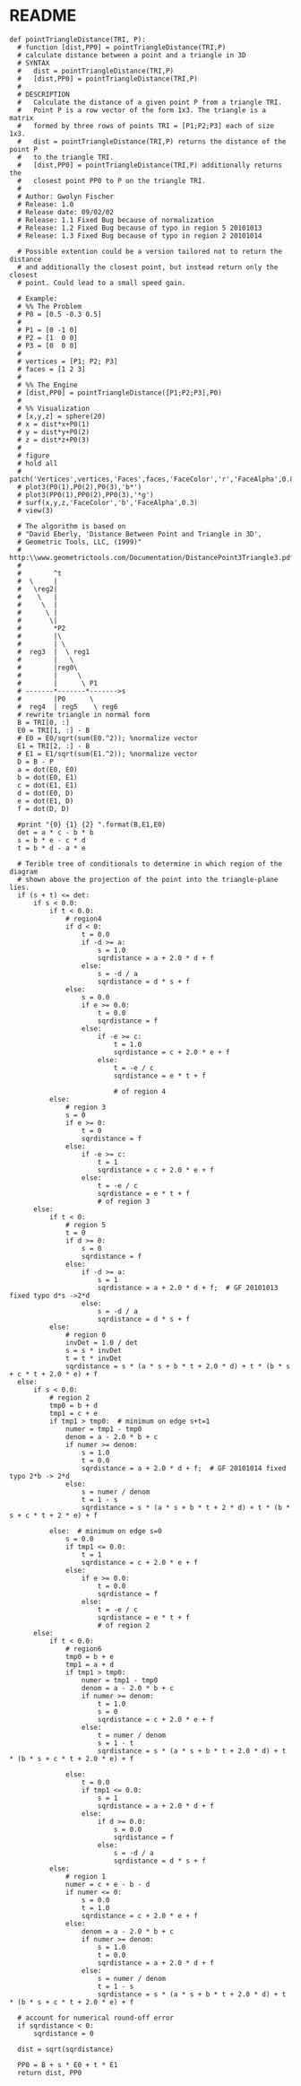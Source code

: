 # README

    def pointTriangleDistance(TRI, P):
      # function [dist,PP0] = pointTriangleDistance(TRI,P)
      # calculate distance between a point and a triangle in 3D
      # SYNTAX
      #   dist = pointTriangleDistance(TRI,P)
      #   [dist,PP0] = pointTriangleDistance(TRI,P)
      #
      # DESCRIPTION
      #   Calculate the distance of a given point P from a triangle TRI.
      #   Point P is a row vector of the form 1x3. The triangle is a matrix
      #   formed by three rows of points TRI = [P1;P2;P3] each of size 1x3.
      #   dist = pointTriangleDistance(TRI,P) returns the distance of the point P
      #   to the triangle TRI.
      #   [dist,PP0] = pointTriangleDistance(TRI,P) additionally returns the
      #   closest point PP0 to P on the triangle TRI.
      #
      # Author: Gwolyn Fischer
      # Release: 1.0
      # Release date: 09/02/02
      # Release: 1.1 Fixed Bug because of normalization
      # Release: 1.2 Fixed Bug because of typo in region 5 20101013
      # Release: 1.3 Fixed Bug because of typo in region 2 20101014
  
      # Possible extention could be a version tailored not to return the distance
      # and additionally the closest point, but instead return only the closest
      # point. Could lead to a small speed gain.
  
      # Example:
      # %% The Problem
      # P0 = [0.5 -0.3 0.5]
      #
      # P1 = [0 -1 0]
      # P2 = [1  0 0]
      # P3 = [0  0 0]
      #
      # vertices = [P1; P2; P3]
      # faces = [1 2 3]
      #
      # %% The Engine
      # [dist,PP0] = pointTriangleDistance([P1;P2;P3],P0)
      #
      # %% Visualization
      # [x,y,z] = sphere(20)
      # x = dist*x+P0(1)
      # y = dist*y+P0(2)
      # z = dist*z+P0(3)
      #
      # figure
      # hold all
      # patch('Vertices',vertices,'Faces',faces,'FaceColor','r','FaceAlpha',0.8)
      # plot3(P0(1),P0(2),P0(3),'b*')
      # plot3(PP0(1),PP0(2),PP0(3),'*g')
      # surf(x,y,z,'FaceColor','b','FaceAlpha',0.3)
      # view(3)
  
      # The algorithm is based on
      # "David Eberly, 'Distance Between Point and Triangle in 3D',
      # Geometric Tools, LLC, (1999)"
      # http:\\www.geometrictools.com/Documentation/DistancePoint3Triangle3.pdf
      #
      #        ^t
      #  \     |
      #   \reg2|
      #    \   |
      #     \  |
      #      \ |
      #       \|
      #        *P2
      #        |\
      #        | \
      #  reg3  |  \ reg1
      #        |   \
      #        |reg0\
      #        |     \
      #        |      \ P1
      # -------*-------*------->s
      #        |P0      \
      #  reg4  | reg5    \ reg6
      # rewrite triangle in normal form
      B = TRI[0, :]
      E0 = TRI[1, :] - B
      # E0 = E0/sqrt(sum(E0.^2)); %normalize vector
      E1 = TRI[2, :] - B
      # E1 = E1/sqrt(sum(E1.^2)); %normalize vector
      D = B - P
      a = dot(E0, E0)
      b = dot(E0, E1)
      c = dot(E1, E1)
      d = dot(E0, D)
      e = dot(E1, D)
      f = dot(D, D)
  
      #print "{0} {1} {2} ".format(B,E1,E0)
      det = a * c - b * b
      s = b * e - c * d
      t = b * d - a * e
  
      # Terible tree of conditionals to determine in which region of the diagram
      # shown above the projection of the point into the triangle-plane lies.
      if (s + t) <= det:
          if s < 0.0:
              if t < 0.0:
                  # region4
                  if d < 0:
                      t = 0.0
                      if -d >= a:
                          s = 1.0
                          sqrdistance = a + 2.0 * d + f
                      else:
                          s = -d / a
                          sqrdistance = d * s + f
                  else:
                      s = 0.0
                      if e >= 0.0:
                          t = 0.0
                          sqrdistance = f
                      else:
                          if -e >= c:
                              t = 1.0
                              sqrdistance = c + 2.0 * e + f
                          else:
                              t = -e / c
                              sqrdistance = e * t + f
  
                              # of region 4
              else:
                  # region 3
                  s = 0
                  if e >= 0:
                      t = 0
                      sqrdistance = f
                  else:
                      if -e >= c:
                          t = 1
                          sqrdistance = c + 2.0 * e + f
                      else:
                          t = -e / c
                          sqrdistance = e * t + f
                          # of region 3
          else:
              if t < 0:
                  # region 5
                  t = 0
                  if d >= 0:
                      s = 0
                      sqrdistance = f
                  else:
                      if -d >= a:
                          s = 1
                          sqrdistance = a + 2.0 * d + f;  # GF 20101013 fixed typo d*s ->2*d
                      else:
                          s = -d / a
                          sqrdistance = d * s + f
              else:
                  # region 0
                  invDet = 1.0 / det
                  s = s * invDet
                  t = t * invDet
                  sqrdistance = s * (a * s + b * t + 2.0 * d) + t * (b * s + c * t + 2.0 * e) + f
      else:
          if s < 0.0:
              # region 2
              tmp0 = b + d
              tmp1 = c + e
              if tmp1 > tmp0:  # minimum on edge s+t=1
                  numer = tmp1 - tmp0
                  denom = a - 2.0 * b + c
                  if numer >= denom:
                      s = 1.0
                      t = 0.0
                      sqrdistance = a + 2.0 * d + f;  # GF 20101014 fixed typo 2*b -> 2*d
                  else:
                      s = numer / denom
                      t = 1 - s
                      sqrdistance = s * (a * s + b * t + 2 * d) + t * (b * s + c * t + 2 * e) + f
  
              else:  # minimum on edge s=0
                  s = 0.0
                  if tmp1 <= 0.0:
                      t = 1
                      sqrdistance = c + 2.0 * e + f
                  else:
                      if e >= 0.0:
                          t = 0.0
                          sqrdistance = f
                      else:
                          t = -e / c
                          sqrdistance = e * t + f
                          # of region 2
          else:
              if t < 0.0:
                  # region6
                  tmp0 = b + e
                  tmp1 = a + d
                  if tmp1 > tmp0:
                      numer = tmp1 - tmp0
                      denom = a - 2.0 * b + c
                      if numer >= denom:
                          t = 1.0
                          s = 0
                          sqrdistance = c + 2.0 * e + f
                      else:
                          t = numer / denom
                          s = 1 - t
                          sqrdistance = s * (a * s + b * t + 2.0 * d) + t * (b * s + c * t + 2.0 * e) + f
  
                  else:
                      t = 0.0
                      if tmp1 <= 0.0:
                          s = 1
                          sqrdistance = a + 2.0 * d + f
                      else:
                          if d >= 0.0:
                              s = 0.0
                              sqrdistance = f
                          else:
                              s = -d / a
                              sqrdistance = d * s + f
              else:
                  # region 1
                  numer = c + e - b - d
                  if numer <= 0:
                      s = 0.0
                      t = 1.0
                      sqrdistance = c + 2.0 * e + f
                  else:
                      denom = a - 2.0 * b + c
                      if numer >= denom:
                          s = 1.0
                          t = 0.0
                          sqrdistance = a + 2.0 * d + f
                      else:
                          s = numer / denom
                          t = 1 - s
                          sqrdistance = s * (a * s + b * t + 2.0 * d) + t * (b * s + c * t + 2.0 * e) + f
  
      # account for numerical round-off error
      if sqrdistance < 0:
          sqrdistance = 0
  
      dist = sqrt(sqrdistance)
  
      PP0 = B + s * E0 + t * E1
      return dist, PP0